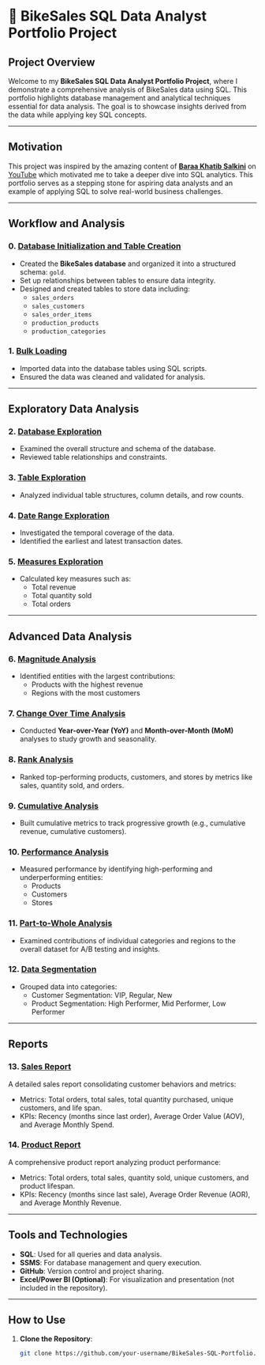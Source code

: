 # 🚴 BikeSales SQL Data Analyst Portfolio Project

## Project Overview
Welcome to my **BikeSales SQL Data Analyst Portfolio Project**, where I demonstrate a comprehensive analysis of BikeSales data using SQL. This portfolio highlights database management and analytical techniques essential for data analysis. The goal is to showcase insights derived from the data while applying key SQL concepts.

---

## Motivation
This project was inspired by the amazing content of [**Baraa Khatib Salkini**](https://www.linkedin.com/in/baraa-khatib-salkini/) on [YouTube](https://www.youtube.com/watch?v=2jGhQpbzHes&t=888s) which motivated me to take a deeper dive into SQL analytics. This portfolio serves as a stepping stone for aspiring data analysts and an example of applying SQL to solve real-world business challenges.

---

## Workflow and Analysis

### 0. [**Database Initialization** and **Table Creation**](scripts/00_init_database.SQL)
- Created the **BikeSales database** and organized it into a structured schema: `gold`.
- Set up relationships between tables to ensure data integrity.
- Designed and created tables to store data including:
  - `sales_orders`
  - `sales_customers`
  - `sales_order_items`
  - `production_products`
  - `production_categories`

### 1. [**Bulk Loading**](scripts/01_bulk_loading.SQL)
- Imported data into the database tables using SQL scripts.
- Ensured the data was cleaned and validated for analysis.

---

## Exploratory Data Analysis
### 2. [**Database Exploration**](scripts/02_database_exploration.SQL)
- Examined the overall structure and schema of the database.
- Reviewed table relationships and constraints.

### 3. [**Table Exploration**](scripts/03_table_exploration.SQL)
- Analyzed individual table structures, column details, and row counts.

### 4. [**Date Range Exploration**](scripts/04_date_range_exploration.SQL)
- Investigated the temporal coverage of the data.
- Identified the earliest and latest transaction dates.

### 5. [**Measures Exploration**](scripts/05_measures_exploration.SQL)
- Calculated key measures such as:
  - Total revenue
  - Total quantity sold
  - Total orders

---

## Advanced Data Analysis
### 6. [**Magnitude Analysis**](scripts/06_magnitude_analysis.SQL)
- Identified entities with the largest contributions:
  - Products with the highest revenue
  - Regions with the most customers

### 7. [**Change Over Time Analysis**](scripts/07_change_over_time_analysis.SQL)
- Conducted **Year-over-Year (YoY)** and **Month-over-Month (MoM)** analyses to study growth and seasonality.

### 8. [**Rank Analysis**](scripts/08_ranking_analysis.SQL)
- Ranked top-performing products, customers, and stores by metrics like sales, quantity sold, and orders.

### 9. [**Cumulative Analysis**](scripts/09_cumulative_analysis.SQL)
- Built cumulative metrics to track progressive growth (e.g., cumulative revenue, cumulative customers).

### 10. [**Performance Analysis**](scripts/10_performace_analysis.SQL)
- Measured performance by identifying high-performing and underperforming entities:
  - Products
  - Customers
  - Stores

### 11. [**Part-to-Whole Analysis**](scripts/11_part_to_whole_analysis.SQL)
- Examined contributions of individual categories and regions to the overall dataset for A/B testing and insights.

### 12. [**Data Segmentation**](scripts/12_data_segmentation.SQL)
- Grouped data into categories:
  - Customer Segmentation: VIP, Regular, New
  - Product Segmentation: High Performer, Mid Performer, Low Performer

---

## Reports
### 13. [**Sales Report**](scripts/13_sales_report.SQL)
A detailed sales report consolidating customer behaviors and metrics:
- Metrics: Total orders, total sales, total quantity purchased, unique customers, and life span.
- KPIs: Recency (months since last order), Average Order Value (AOV), and Average Monthly Spend.

### 14. [**Product Report**](scripts/14_product_report.SQL)
A comprehensive product report analyzing product performance:
- Metrics: Total orders, total sales, quantity sold, unique customers, and product lifespan.
- KPIs: Recency (months since last sale), Average Order Revenue (AOR), and Average Monthly Revenue.

---

## Tools and Technologies
- **SQL**: Used for all queries and data analysis.
- **SSMS**: For database management and query execution.
- **GitHub**: Version control and project sharing.
- **Excel/Power BI (Optional)**: For visualization and presentation (not included in the repository).

---

## How to Use
1. **Clone the Repository**:
   ```bash
   git clone https://github.com/your-username/BikeSales-SQL-Portfolio.git
